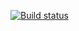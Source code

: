 [![Build status](https://ci.appveyor.com/api/projects/status/5m8d4106nnaqp423?svg=true)](https://ci.appveyor.com/project/vmantsevich/carddelivery)

